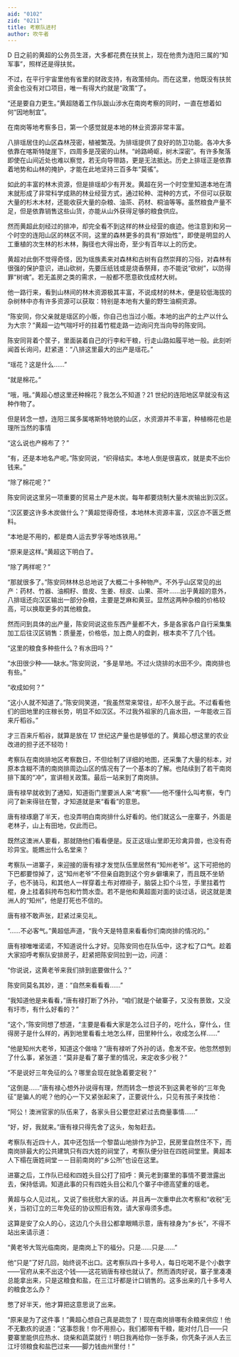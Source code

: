 ```yaml
---
aid: "0102"
zid: "0211"
title: 考察队进村
author: 吹牛者
---
```


D 日之前的黄超的公务员生涯，大多都花费在扶贫上，现在他贵为连阳三属的“知军事”，照样还是得扶贫。

不过，在平行宇宙里他有省里的财政支持，有政策倾向。而在这里，他既没有扶贫资金也没有对口项目，唯一有得大约就是“政策”了。

“还是要自力更生。”黄超随着工作队跋山涉水在南岗考察的同时，一直在想着如何“因地制宜”。

在南岗等地考察多日，第一个感觉就是本地的林业资源非常丰富。

八排瑶居住的山区森林茂密，植被繁茂。为排瑶提供了良好的防卫功能。各冲大多依靠在喀斯特陡崖下，四周多是茂密的山林。“岭路崎岖，树木深密”。有许多聚落即使在山间近处也难以察觉，若无向导带路，更是无法抵达。历史上排瑶正是依靠着地势和山林的掩护，才能在此地坚持三百多年“莫徭”。

如此的丰富的林木资源，但是排瑶却少有开发。黄超在另一个时空里知道本地在清末就形成了非常科学成熟的林业经营方式，通过轮种、混种的方式，不但可以获取大量的杉木木材，还能收获大量的杂粮、油茶、药材、桐油等等。虽然粮食产量不足，但是依靠销售这些山货，亦能从山外获得足够的粮食供应。

然而黄超此刻经过的排冲，却完全看不到这样的林业经营的痕迹。他注意到和另一个时空的连阳山区的林区不同，这里的森林更多的具有“原始性”，即使是明显的人工![]()重植的次生林的杉木林，胸径也大得出奇，至少有百年以上的历史。

黄超对此倒不觉得奇怪，因为瑶族素来对森林和古树有自然崇拜的习俗，对森林有很强的保护意识，进山砍树，先要压纸钱或是烧香祭拜，亦不能说“砍树”，以防得罪“树魂”。若无盖房之类的需求，一般都不愿意砍伐成材大树。

他一路行来，看到山林间的林木资源极其丰富，不说成材的林木，便是较低海拔的杂树林中亦有许多资源可以获取：特别是本地有大量的野生油桐资源。

“陈安同，你父亲就是瑶区的小贩，你自己也当过小贩。本地的出产的土产以什么为大宗？”黄超一边气喘吁吁的拄着竹棍走路一边询问充当向导的陈安同。

陈安同背着个筐子，里面装着自己的行李和干粮，行走山路如履平地一般。此刻听闻首长询问，赶紧道：“八排这里最大的出产是瑶花。”

“瑶花？这是什么……”

“就是棉花。”

“哦，哦。”黄超心想这里还种棉花？我怎么不知道？21 世纪的连阳地区早就没有这种作物了。

但是转念一想，连阳三属多属喀斯特地貌的山区，水资源并不丰富，种植棉花也是理所当然的事情

“这么说也产棉布了？”

“有，还是本地名产呢。”陈安同说，“织得结实。本地人倒是很喜欢，就是卖不出价钱来。”

“除了棉花呢？”

陈安同说这里另一项重要的贸易土产是木炭。每年都要烧制大量木炭输出到汉区。

“汉区要这许多木炭做什么？”黄超觉得奇怪，本地林木资源丰富，汉区亦不匮乏燃料。

“本地是不用的，都是商人运去罗孚等地炼铁用。”

“原来是这样。”黄超这下明白了。

“除了两样呢？”

“那就很多了。”陈安同林林总总地说了大概二十多种物产。不外乎山区常见的出产：药材、竹器、油桐籽、兽皮、生姜、棕皮、山果、茶叶……出乎黄超的意外，八排瑶还向汉区输出一部分杂粮，主要是芝麻和黄豆。显然这两种杂粮的价格较高，可以换取更多的其他粮食。

然而问到具体的出产量，陈安同说这些东西产量都不大，多是各家各户自行采集集加工后往汉区销售：质量差，价格低，加上商人的盘剥，根本卖不了几个钱。

“这里的粮食多种些什么？有水田吗？”

“水田很少种――缺水。”陈安同说，“多是旱地。不过火烧排的水田不少。南岗排也有些。”

“收成如何？”

“这小人就不知道了。”陈安同笑道，“我虽然常来常往，却不久居于此。不过看看他们的田地里的庄稼长势，明显不如汉区。不过我外祖家的几亩水田，一年能收三百来斤稻谷。”

才三百来斤稻谷，就算是放在 17 世纪这产量也是够低的了。黄超心想这里的农业改进的担子还不轻叻！

考察队在南岗排地区考察数日，不但绘制了详细的地图，还采集了大量的标本，对原本含糊不清的南岗排周边山区的情况有了一个基本的了解。也陆续到了若干南岗排下属的“冲”，宣讲相关政策。最后一站来到了南岗排。

唐有禄早就收到了通知，知道衙门里要派人来“考察”――他不懂什么叫考察，专门问了新来得驻在警，才知道就是来“看看”的意思。

唐有禄琢磨了半天，也没弄明白南岗排什么好看的。他们就这么一座寨子，外面是老林子，山上有田地，仅此而已。

既然这澳洲人要看，那就随他们看看便是。反正这瑶山里即无珍禽异兽，也没有奇珍异宝。能瞧出什么名堂来？

考察队一进寨子，来迎接的唐有禄才发觉队伍里居然有“知州老爷”。这下可把他的下巴都要惊掉了，这“知州老爷”不但亲自跑到这个穷乡僻壤来了，而且既不坐轿子，也不骑马，和其他人一样穿着土布对襟褂子，脑袋上扣个斗笠，手里拄着竹棍，身上挂着斜挎布包和竹筒水壶。若不是他和黄超面对面的谈过话，说这就是澳洲人的“知州”，他是打死也不信的。

唐有禄不敢声张，赶紧过来见礼。

“……不必客气。”黄超低声道，“我今天是特意来看看你们南岗排的情况的。”

唐有禄唯唯诺诺，不知道说什么才好。见陈安同也在队伍中，这才松了口气。趁着大家招呼考察队安排房子，赶紧把陈安同拉到一边，问道：

“你说说，这黄老爷来我们排到底要做什么？”

陈安同莫名其妙，道：“自然来看看看……”

“我知道他是来看看，”唐有禄打断了外孙，“咱们就是个破寨子，又没有景致，又没有圩市，有什么好看的？”

“这个，”陈安同想了想道，“主要是看看大家是怎么过日子的，吃什么，穿什么，住得房子是什么样的，再到地里看看土地怎么样，田里种什么，收成怎么样……”

“他是知州大老爷，知道这个做啥？”唐有禄听了外孙的话，愈发不安。他忽然想到了什么事，紧张道：“莫非是看了寨子里的情况，来定收多少税？”

“不是说好三年免征的么？哪里会现在就急着要定税？”

“这倒是……”唐有禄心想外孙说得有理，然而转念一想说不到这黄老爷的“三年免征”是骗人的呢？他的心一下又紧张起来了，正要说什么，只见有孩子来找他：

“阿公！澳洲官家的队伍来了，各家头目公要您赶紧过去商量事情……”

“好，好，我就来。”唐有禄只得先舍了这头，匆匆赶去。

考察队有近四十人，其中还包括一个黎苗山地排作为护卫，民房里自然住不下，而南岗排最大的公共建筑只有四大姓的祠堂了，考察队便分驻在四姓祠堂里。黄超本人下榻在唐姓祠堂－－目前南岗的“乡公所”也设在这里。

进寨之后，工作队已经和四姓头目公打了招呼：黄元老到寨里的事情不要泄露出去，保持低调。知道此事的只有四姓头目公和几个寨子中德高望重的瑶老。

黄超与众人见过礼，又说了些抚慰大家的话。并且再一次重申此次考察和“收税”无关，当初订立的三年免征的协议照旧有效，请大家毋须多虑。

这算是安了众人的心，这边几个头目公都拿眼睛示意，唐有禄身为“乡长”，不得不站出来请示道：

“黄老爷大驾光临南岗，是南岗上下的福分。只是……只是……”

他“只是”了好几回，始终说不出口。这考察队四十多号人，每日吃喝不是个小数字――官府从来不出这个钱――这花销唐有禄也就认了。然而酒肉好说，寨子里凑凑总能拿出来，只是这粮食和盐，在三江圩都是计口销售的。这多出来的几十多号人的粮食怎么办？

憋了好半天，他才算把这意思说了出来。

“原来是为了这件事！”黄超心想自己真是疏忽了！现在南岗排哪有余粮来供应！他不无歉疚的说道：“这事怨我！你不用担心，我们都带有干粮，能对付几日――只要寨里能供应热水、烧柴和蔬菜就行！明日我再给你一张手条，你凭条子派人去三江圩领粮食和盐巴过来――脚力钱由州里付！”

